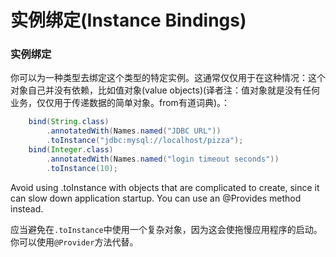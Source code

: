 # 实例绑定(Instance Bindings)

### 实例绑定
你可以为一种类型去绑定这个类型的特定实例。这通常仅仅用于在这种情况：这个对象自己并没有依赖，比如值对象(value objects)(译者注：值对象就是没有任何业务，仅仅用于传递数据的简单对象。from有道词典)。：

```java
    bind(String.class)
        .annotatedWith(Names.named("JDBC URL"))
        .toInstance("jdbc:mysql://localhost/pizza");
    bind(Integer.class)
        .annotatedWith(Names.named("login timeout seconds"))
        .toInstance(10);
```

Avoid using .toInstance with objects that are complicated to create, since it can slow down application startup. You can use an @Provides method instead.

应当避免在`.toInstance`中使用一个复杂对象，因为这会使拖慢应用程序的启动。你可以使用`@Provider`方法代替。
